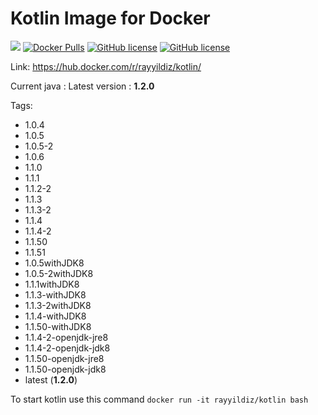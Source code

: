 Kotlin Image for Docker
===

[![](https://images.microbadger.com/badges/image/rayyildiz/kotlin.svg)](https://microbadger.com/images/rayyildiz/kotlin "Get your own image badge on microbadger.com")
[![Docker Pulls](https://img.shields.io/docker/pulls/rayyildiz/kotlin.svg)](https://hub.docker.com/r/rayyildiz/kotlin/)
[![GitHub license](https://img.shields.io/badge/latest--kotlin--version-1.2.0-blue.svg)](https://github.com/rayyildiz/docker-kotlin/blob/master/Dockerfile)
[![GitHub license](https://img.shields.io/github/license/rayyildiz/docker-kotlin.svg)](https://github.com/rayyildiz/docker-kotlin/blob/master/LICENSE)


Link: https://hub.docker.com/r/rayyildiz/kotlin/

Current java : Latest version : **1.2.0**

Tags:
* 1.0.4
* 1.0.5
* 1.0.5-2
* 1.0.6
* 1.1.0
* 1.1.1
* 1.1.2-2
* 1.1.3
* 1.1.3-2
* 1.1.4
* 1.1.4-2
* 1.1.50
* 1.1.51
* 1.0.5withJDK8
* 1.0.5-2withJDK8
* 1.1.1withJDK8
* 1.1.3-withJDK8
* 1.1.3-2withJDK8
* 1.1.4-withJDK8
* 1.1.50-withJDK8
* 1.1.4-2-openjdk-jre8
* 1.1.4-2-openjdk-jdk8
* 1.1.50-openjdk-jre8
* 1.1.50-openjdk-jdk8
* latest (**1.2.0**)


To start kotlin use this command ```docker run -it rayyildiz/kotlin bash``` 




